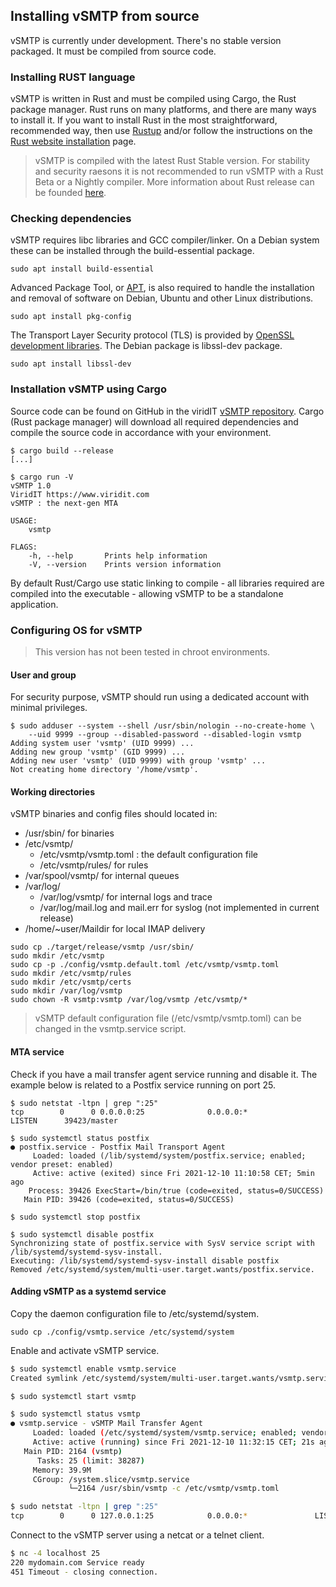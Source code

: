 ## Installing vSMTP from source

vSMTP is currently under development. There's no stable version packaged. It must be compiled from source code.

### Installing RUST language

vSMTP is written in Rust and must be compiled using Cargo, the Rust package manager. Rust runs on many platforms, and there are many ways to install it. If you want to install Rust in the most straightforward, recommended way, then use [Rustup] and/or follow the instructions on the [Rust website installation] page.

[Rustup]: (https://github.com/rust-lang/rustup)
[Rust website installation]: (https://www.rust-lang.org/tools/install)

> vSMTP is compiled with the latest Rust Stable version. For stability and security raesons it is not recommended to run vSMTP with a Rust Beta or a Nightly compiler. More information about Rust release can be founded [here].

### Checking dependencies

[here]: https://doc.rust-lang.org/book/appendix-07-nightly-rust.html

vSMTP requires libc libraries and GCC compiler/linker. On a Debian system these can be installed through the build-essential package.

```shell
sudo apt install build-essential
```

Advanced Package Tool, or [APT], is also required to handle the installation and removal of software on Debian, Ubuntu and other Linux distributions.

[APT]: (https://www.freedesktop.org/wiki/Software/pkg-config/)

```shell
sudo apt install pkg-config
```

The Transport Layer Security protocol (TLS) is provided by [OpenSSL development libraries].
The Debian package is libssl-dev package.

[OpenSSL development libraries]: (https://www.openssl.org/)

```shell
sudo apt install libssl-dev
```

### Installation vSMTP using Cargo

Source code can be found on GitHub in the viridIT [vSMTP repository]. Cargo (Rust package manager) will download all required dependencies and compile the source code in accordance with your environment.

[vSMTP repository]: (https://github.com/viridIT/vSMTP)

```shell
$ cargo build --release
[...]

$ cargo run -V
vSMTP 1.0
ViridIT https://www.viridit.com
vSMTP : the next-gen MTA

USAGE:
    vsmtp

FLAGS:
    -h, --help       Prints help information
    -V, --version    Prints version information
```

By default Rust/Cargo use static linking to compile - all libraries required are compiled into the executable - allowing vSMTP to be a standalone application.

### Configuring OS for vSMTP

> This version has not been tested in chroot environments.

#### User and group

For security purpose, vSMTP should run using a dedicated account with minimal privileges.

```shell
$ sudo adduser --system --shell /usr/sbin/nologin --no-create-home \
    --uid 9999 --group --disabled-password --disabled-login vsmtp
Adding system user 'vsmtp' (UID 9999) ...
Adding new group 'vsmtp' (GID 9999) ...
Adding new user 'vsmtp' (UID 9999) with group 'vsmtp' ...
Not creating home directory '/home/vsmtp'.
```

#### Working directories

vSMTP binaries and config files should located in:

+ /usr/sbin/ for binaries
+ /etc/vsmtp/
  + /etc/vsmtp/vsmtp.toml : the default configuration file
  + /etc/vsmtp/rules/ for rules
+ /var/spool/vsmtp/ for internal queues
+ /var/log/
  + /var/log/vsmtp/ for internal logs and trace
  + /var/log/mail.log and mail.err for syslog (not implemented in current release)
+ /home/~user/Maildir for local IMAP delivery

```shell
sudo cp ./target/release/vsmtp /usr/sbin/
sudo mkdir /etc/vsmtp
sudo cp -p ./config/vsmtp.default.toml /etc/vsmtp/vsmtp.toml
sudo mkdir /etc/vsmtp/rules
sudo mkdir /etc/vsmtp/certs
sudo mkdir /var/log/vsmtp
sudo chown -R vsmtp:vsmtp /var/log/vsmtp /etc/vsmtp/*
```

> vSMTP default configuration file (/etc/vsmtp/vsmtp.toml) can be changed in the vsmtp.service script.

#### MTA service

Check if you have a mail transfer agent service running and disable it.
The example below is related to a Postfix service running on port 25.

```shell
$ sudo netstat -ltpn | grep ":25"
tcp        0      0 0.0.0.0:25              0.0.0.0:*               LISTEN      39423/master

$ sudo systemctl status postfix
● postfix.service - Postfix Mail Transport Agent
     Loaded: loaded (/lib/systemd/system/postfix.service; enabled; vendor preset: enabled)
     Active: active (exited) since Fri 2021-12-10 11:10:58 CET; 5min ago
    Process: 39426 ExecStart=/bin/true (code=exited, status=0/SUCCESS)
   Main PID: 39426 (code=exited, status=0/SUCCESS)

$ sudo systemctl stop postfix

$ sudo systemctl disable postfix
Synchronizing state of postfix.service with SysV service script with /lib/systemd/systemd-sysv-install.
Executing: /lib/systemd/systemd-sysv-install disable postfix
Removed /etc/systemd/system/multi-user.target.wants/postfix.service.
```

#### Adding vSMTP as a systemd service

Copy the daemon configuration file to /etc/systemd/system.

```shell
sudo cp ./config/vsmtp.service /etc/systemd/system
```

Enable and activate vSMTP service.

```sh
$ sudo systemctl enable vsmtp.service
Created symlink /etc/systemd/system/multi-user.target.wants/vsmtp.service → /etc/systemd/system/vsmtp.service.

$ sudo systemctl start vsmtp

$ sudo systemctl status vsmtp
● vsmtp.service - vSMTP Mail Transfer Agent
     Loaded: loaded (/etc/systemd/system/vsmtp.service; enabled; vendor preset: enabled)
     Active: active (running) since Fri 2021-12-10 11:32:15 CET; 21s ago
   Main PID: 2164 (vsmtp)
      Tasks: 25 (limit: 38287)
     Memory: 39.9M
     CGroup: /system.slice/vsmtp.service
             └─2164 /usr/sbin/vsmtp -c /etc/vsmtp/vsmtp.toml

$ sudo netstat -ltpn | grep ":25"
tcp        0      0 127.0.0.1:25            0.0.0.0:*               LISTEN      39739/vsmtp
```

Connect to the vSMTP server using a netcat or a telnet client.

```sh
$ nc -4 localhost 25
220 mydomain.com Service ready
451 Timeout - closing connection.
```
